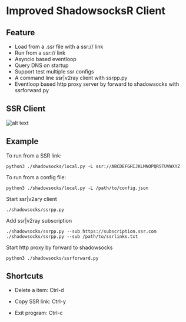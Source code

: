 Improved ShadowsocksR Client
===========

Feature
------
* Load from a .ssr file with a ssr:// link
* Run from a ssr:// link
* Asyncio based eventloop
* Query DNS on startup
* Support test multiple ssr configs
* A command line ssr|v2ray client with ssrpp.py
* Eventloop based http proxy server by forward to shadowsocks with ssrforward.py

SSR Client
------
![alt text](https://raw.githubusercontent.com/xxf098/shadowsocksr/xxf098/master/img/ssrpp.jpg)

Example
------
To run from a SSR link:

    python3 ./shadowsocks/local.py -L ssr://ABCDEFGHIJKLMNOPQRSTUVWXYZ

To run from a config file:

    python3 ./shadowsocks/local.py -L /path/to/config.json

Start ssr|v2ary client

    ./shadowsocks/ssrpp.py

Add ssr|v2ray subscription

    ./shadowsocks/ssrpp.py --sub https://subscription.ssr.com
    ./shadowsocks/ssrpp.py --sub /path/to/ssrlinks.txt

Start http proxy by forward to shadowsocks

    python3 ./shadowsocks/ssrforward.py

Shortcuts
------

* Delete a item: Ctrl-d

* Copy SSR link: Ctrl-y

* Exit program: Ctrl-c
